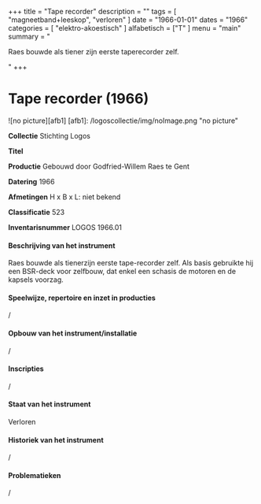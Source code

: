 ﻿+++
title = "Tape recorder"
description = ""
tags = [
    "magneetband+leeskop",
"verloren"
]
date = "1966-01-01"
dates = "1966"
categories = [
    "elektro-akoestisch"
]
alfabetisch = ["T"
]
menu = "main"
summary = "<p>Raes bouwde als tiener zijn eerste taperecorder zelf.</p>"
+++

# Tape recorder (1966)

![no picture][afb1]
[afb1]: /logoscollectie/img/noImage.png "no picture"

**Collectie**
Stichting Logos

**Titel**


**Productie**
Gebouwd door Godfried-Willem Raes te Gent

**Datering**
1966

**Afmetingen**
H x B x L: niet bekend

**Classificatie**
523

**Inventarisnummer**
LOGOS 1966.01

#### Beschrijving van het instrument
Raes bouwde als tienerzijn eerste tape-recorder zelf. Als basis gebruikte hij een BSR-deck voor zelfbouw, dat enkel een schasis de motoren en de kapsels voorzag.

#### Speelwijze, repertoire en inzet in producties
/

#### Opbouw van het instrument/installatie
/

#### Inscripties
/

#### Staat van het instrument
Verloren

#### Historiek van het instrument
/

#### Problematieken
/
